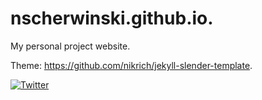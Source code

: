 # nscherwinski.github.io.
My personal project website.

Theme: https://github.com/nikrich/jekyll-slender-template.

[![Twitter](https://img.shields.io/badge/Twitter-NoahScherwinski-blue.svg)](https://twitter.com/NoahScherwinski)
